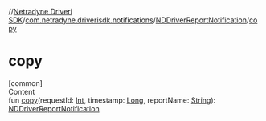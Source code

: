 //[Netradyne Driveri SDK](../../index.md)/[com.netradyne.driverisdk.notifications](../index.md)/[NDDriverReportNotification](index.md)/[copy](copy.md)



# copy  
[common]  
Content  
fun [copy](copy.md)(requestId: [Int](https://kotlinlang.org/api/latest/jvm/stdlib/kotlin/-int/index.html), timestamp: [Long](https://kotlinlang.org/api/latest/jvm/stdlib/kotlin/-long/index.html), reportName: [String](https://kotlinlang.org/api/latest/jvm/stdlib/kotlin/-string/index.html)): [NDDriverReportNotification](index.md)  



